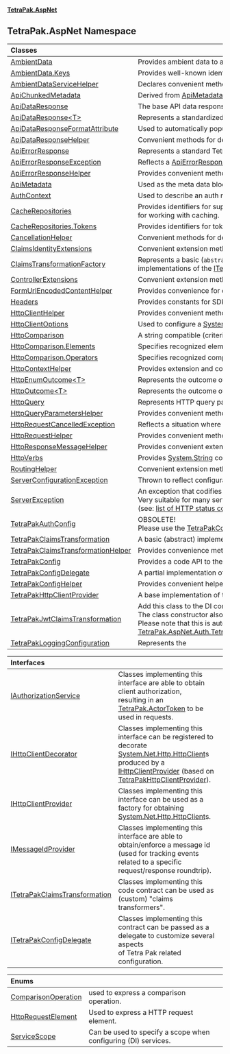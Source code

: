 #### [TetraPak.AspNet](index.md 'index')
## TetraPak.AspNet Namespace

| Classes | |
| :--- | :--- |
| [AmbientData](TetraPak_AspNet_AmbientData.md 'TetraPak.AspNet.AmbientData') | Provides ambient data to an ASP.NET Core/5+ project throughout a request/response roundtrip.<br/> |
| [AmbientData.Keys](TetraPak_AspNet_AmbientData_Keys.md 'TetraPak.AspNet.AmbientData.Keys') | Provides well-known identifiers to access ambient values.  <br/> |
| [AmbientDataServiceHelper](TetraPak_AspNet_AmbientDataServiceHelper.md 'TetraPak.AspNet.AmbientDataServiceHelper') | Declares convenient methods for dealing with [AmbientData](TetraPak_AspNet_AmbientData.md 'TetraPak.AspNet.AmbientData') as a service.<br/> |
| [ApiChunkedMetadata](TetraPak_AspNet_ApiChunkedMetadata.md 'TetraPak.AspNet.ApiChunkedMetadata') | Derived from [ApiMetadata](TetraPak_AspNet_ApiMetadata.md 'TetraPak.AspNet.ApiMetadata') to add "chunked" meta data attributes.<br/> |
| [ApiDataResponse](TetraPak_AspNet_ApiDataResponse.md 'TetraPak.AspNet.ApiDataResponse') | The base API data response format, decorated with a format version. <br/> |
| [ApiDataResponse&lt;T&gt;](TetraPak_AspNet_ApiDataResponse_T_.md 'TetraPak.AspNet.ApiDataResponse&lt;T&gt;') | Represents a standardized Tetra Pak API data response.<br/> |
| [ApiDataResponseFormatAttribute](TetraPak_AspNet_ApiDataResponseFormatAttribute.md 'TetraPak.AspNet.ApiDataResponseFormatAttribute') | Used to automatically populate a response format version. <br/> |
| [ApiDataResponseHelper](TetraPak_AspNet_ApiDataResponseHelper.md 'TetraPak.AspNet.ApiDataResponseHelper') | Convenient methods for dealing with HTTP response use cases. <br/> |
| [ApiErrorResponse](TetraPak_AspNet_ApiErrorResponse.md 'TetraPak.AspNet.ApiErrorResponse') | Represents a standard Tetra Pak API error response (body). <br/> |
| [ApiErrorResponseException](TetraPak_AspNet_ApiErrorResponseException.md 'TetraPak.AspNet.ApiErrorResponseException') | Reflects a [ApiErrorResponse](TetraPak_AspNet_ApiErrorResponse.md 'TetraPak.AspNet.ApiErrorResponse') as an exception.<br/> |
| [ApiErrorResponseHelper](TetraPak_AspNet_ApiErrorResponseHelper.md 'TetraPak.AspNet.ApiErrorResponseHelper') | Provides convenient methods for dealing with standard Tetra Pak error responses. <br/> |
| [ApiMetadata](TetraPak_AspNet_ApiMetadata.md 'TetraPak.AspNet.ApiMetadata') | Used as the meta data block in [ApiDataResponse&lt;T&gt;](TetraPak_AspNet_ApiDataResponse_T_.md 'TetraPak.AspNet.ApiDataResponse&lt;T&gt;'). <br/> |
| [AuthContext](TetraPak_AspNet_AuthContext.md 'TetraPak.AspNet.AuthContext') | Used to describe an auth request context.<br/> |
| [CacheRepositories](TetraPak_AspNet_CacheRepositories.md 'TetraPak.AspNet.CacheRepositories') | Provides identifiers for supported caches as well as convenient methods<br/>for working with caching.<br/> |
| [CacheRepositories.Tokens](TetraPak_AspNet_CacheRepositories_Tokens.md 'TetraPak.AspNet.CacheRepositories.Tokens') | Provides identifiers for token caches. <br/> |
| [CancellationHelper](TetraPak_AspNet_CancellationHelper.md 'TetraPak.AspNet.CancellationHelper') | Convenient methods for dealing with aborted/canceled HTTP requests.<br/> |
| [ClaimsIdentityExtensions](TetraPak_AspNet_ClaimsIdentityExtensions.md 'TetraPak.AspNet.ClaimsIdentityExtensions') | Convenient extension methods for obtaining typical claims from a [System.Security.Claims.ClaimsIdentity](https://docs.microsoft.com/en-us/dotnet/api/System.Security.Claims.ClaimsIdentity 'System.Security.Claims.ClaimsIdentity') value.<br/> |
| [ClaimsTransformationFactory](TetraPak_AspNet_ClaimsTransformationFactory.md 'TetraPak.AspNet.ClaimsTransformationFactory') | Represents a basic (`abstract`) factory to be used for constructing<br/>implementations of the [ITetraPakClaimsTransformation](TetraPak_AspNet_ITetraPakClaimsTransformation.md 'TetraPak.AspNet.ITetraPakClaimsTransformation') interface.<br/> |
| [ControllerExtensions](TetraPak_AspNet_ControllerExtensions.md 'TetraPak.AspNet.ControllerExtensions') | Convenient extension methods for a [Microsoft.AspNetCore.Mvc.Controller](https://docs.microsoft.com/en-us/dotnet/api/Microsoft.AspNetCore.Mvc.Controller 'Microsoft.AspNetCore.Mvc.Controller').<br/> |
| [FormUrlEncodedContentHelper](TetraPak_AspNet_FormUrlEncodedContentHelper.md 'TetraPak.AspNet.FormUrlEncodedContentHelper') | Provides convenience for dealing with [System.Net.Http.FormUrlEncodedContent](https://docs.microsoft.com/en-us/dotnet/api/System.Net.Http.FormUrlEncodedContent 'System.Net.Http.FormUrlEncodedContent') objects.<br/> |
| [Headers](TetraPak_AspNet_Headers.md 'TetraPak.AspNet.Headers') | Provides constants for SDK supported headers <br/> |
| [HttpClientHelper](TetraPak_AspNet_HttpClientHelper.md 'TetraPak.AspNet.HttpClientHelper') | Provides convenient methods for registering a [IHttpClientProvider](TetraPak_AspNet_IHttpClientProvider.md 'TetraPak.AspNet.IHttpClientProvider').<br/> |
| [HttpClientOptions](TetraPak_AspNet_HttpClientOptions.md 'TetraPak.AspNet.HttpClientOptions') | Used to configure a [System.Net.Http.HttpClient](https://docs.microsoft.com/en-us/dotnet/api/System.Net.Http.HttpClient 'System.Net.Http.HttpClient') through a [IHttpClientProvider](TetraPak_AspNet_IHttpClientProvider.md 'TetraPak.AspNet.IHttpClientProvider').<br/> |
| [HttpComparison](TetraPak_AspNet_HttpComparison.md 'TetraPak.AspNet.HttpComparison') | A string compatible (criteria) expression for use with HTTP requests.<br/> |
| [HttpComparison.Elements](TetraPak_AspNet_HttpComparison_Elements.md 'TetraPak.AspNet.HttpComparison.Elements') | Specifies recognized elements of a HTTP request, for use in comparison operations.<br/> |
| [HttpComparison.Operators](TetraPak_AspNet_HttpComparison_Operators.md 'TetraPak.AspNet.HttpComparison.Operators') | Specifies recognized comparison operators.<br/> |
| [HttpContextHelper](TetraPak_AspNet_HttpContextHelper.md 'TetraPak.AspNet.HttpContextHelper') | Provides extension and convenience method for [Microsoft.AspNetCore.Http.HttpContext](https://docs.microsoft.com/en-us/dotnet/api/Microsoft.AspNetCore.Http.HttpContext 'Microsoft.AspNetCore.Http.HttpContext').<br/> |
| [HttpEnumOutcome&lt;T&gt;](TetraPak_AspNet_HttpEnumOutcome_T_.md 'TetraPak.AspNet.HttpEnumOutcome&lt;T&gt;') | Represents the outcome of a HTTP request.<br/> |
| [HttpOutcome&lt;T&gt;](TetraPak_AspNet_HttpOutcome_T_.md 'TetraPak.AspNet.HttpOutcome&lt;T&gt;') | Represents the outcome of a HTTP request.<br/> |
| [HttpQuery](TetraPak_AspNet_HttpQuery.md 'TetraPak.AspNet.HttpQuery') | Represents HTTP query parameters.<br/> |
| [HttpQueryParametersHelper](TetraPak_AspNet_HttpQueryParametersHelper.md 'TetraPak.AspNet.HttpQueryParametersHelper') | Provides convenient methods for dealing with [HttpQuery](TetraPak_AspNet_HttpQuery.md 'TetraPak.AspNet.HttpQuery').<br/> |
| [HttpRequestCancelledException](TetraPak_AspNet_HttpRequestCancelledException.md 'TetraPak.AspNet.HttpRequestCancelledException') | Reflects a situation where a HTTP request/response roundtrip was cancelled.<br/> |
| [HttpRequestHelper](TetraPak_AspNet_HttpRequestHelper.md 'TetraPak.AspNet.HttpRequestHelper') | Provides convenient methods for working with HTTP request objects.<br/> |
| [HttpResponseMessageHelper](TetraPak_AspNet_HttpResponseMessageHelper.md 'TetraPak.AspNet.HttpResponseMessageHelper') | Provides convenient extension methods for [System.Net.Http.HttpResponseMessage](https://docs.microsoft.com/en-us/dotnet/api/System.Net.Http.HttpResponseMessage 'System.Net.Http.HttpResponseMessage')s.<br/> |
| [HttpVerbs](TetraPak_AspNet_HttpVerbs.md 'TetraPak.AspNet.HttpVerbs') | Provides [System.String](https://docs.microsoft.com/en-us/dotnet/api/System.String 'System.String') constants for standard HTTP methods.<br/> |
| [RoutingHelper](TetraPak_AspNet_RoutingHelper.md 'TetraPak.AspNet.RoutingHelper') | Convenient extension methods for working with controllers and endpoints. <br/> |
| [ServerConfigurationException](TetraPak_AspNet_ServerConfigurationException.md 'TetraPak.AspNet.ServerConfigurationException') | Thrown to reflect configuration issues.<br/> |
| [ServerException](TetraPak_AspNet_ServerException.md 'TetraPak.AspNet.ServerException') | An exception that codifies the issue using a standard HTTP status code.<br/>Very suitable for many server related exceptions.<br/>(see: <a href="https://developer.mozilla.org/en-US/docs/Web/HTTP/Status">list of HTTP status codes</a>).<br/> |
| [TetraPakAuthConfig](TetraPak_AspNet_TetraPakAuthConfig.md 'TetraPak.AspNet.TetraPakAuthConfig') | OBSOLETE!<br/>Please use the [TetraPakConfig](TetraPak_AspNet_TetraPakConfig.md 'TetraPak.AspNet.TetraPakConfig') class instead.<br/> |
| [TetraPakClaimsTransformation](TetraPak_AspNet_TetraPakClaimsTransformation.md 'TetraPak.AspNet.TetraPakClaimsTransformation') | A basic (abstract) implementation of the [ITetraPakClaimsTransformation](TetraPak_AspNet_ITetraPakClaimsTransformation.md 'TetraPak.AspNet.ITetraPakClaimsTransformation') interface.<br/> |
| [TetraPakClaimsTransformationHelper](TetraPak_AspNet_TetraPakClaimsTransformationHelper.md 'TetraPak.AspNet.TetraPakClaimsTransformationHelper') | Provides convenience methods fo setting up claims transformation.<br/> |
| [TetraPakConfig](TetraPak_AspNet_TetraPakConfig.md 'TetraPak.AspNet.TetraPakConfig') | Provides a code API to the main Tetra Pak section in the configuration.  <br/> |
| [TetraPakConfigDelegate](TetraPak_AspNet_TetraPakConfigDelegate.md 'TetraPak.AspNet.TetraPakConfigDelegate') | A partial implementation of the [ITetraPakConfigDelegate](TetraPak_AspNet_ITetraPakConfigDelegate.md 'TetraPak.AspNet.ITetraPakConfigDelegate') contract.<br/> |
| [TetraPakConfigHelper](TetraPak_AspNet_TetraPakConfigHelper.md 'TetraPak.AspNet.TetraPakConfigHelper') | Provides convenient helper methods for Tetra Pak configuration scenarios. <br/> |
| [TetraPakHttpClientProvider](TetraPak_AspNet_TetraPakHttpClientProvider.md 'TetraPak.AspNet.TetraPakHttpClientProvider') | A base implementation of the [IHttpClientProvider](TetraPak_AspNet_IHttpClientProvider.md 'TetraPak.AspNet.IHttpClientProvider').  <br/> |
| [TetraPakJwtClaimsTransformation](TetraPak_AspNet_TetraPakJwtClaimsTransformation.md 'TetraPak.AspNet.TetraPakJwtClaimsTransformation') | Add this class to the DI configuration to automatically provide a Tetra Pak identity to any request.<br/>The class constructor also needs [AmbientData](TetraPak_AspNet_AmbientData.md 'TetraPak.AspNet.AmbientData') and <br/>Please note that this is automatically done by calling [TetraPak.AspNet.Auth.TetraPakAuth.AddTetraPakWebClientAuthentication(Microsoft.Extensions.DependencyInjection.IServiceCollection)](https://docs.microsoft.com/en-us/dotnet/api/TetraPak.AspNet.Auth.TetraPakAuth.AddTetraPakWebClientAuthentication#TetraPak_AspNet_Auth_TetraPakAuth_AddTetraPakWebClientAuthentication_Microsoft_Extensions_DependencyInjection_IServiceCollection_ 'TetraPak.AspNet.Auth.TetraPakAuth.AddTetraPakWebClientAuthentication(Microsoft.Extensions.DependencyInjection.IServiceCollection)').<br/> |
| [TetraPakLoggingConfiguration](TetraPak_AspNet_TetraPakLoggingConfiguration.md 'TetraPak.AspNet.TetraPakLoggingConfiguration') | Represents the <br/> |

| Interfaces | |
| :--- | :--- |
| [IAuthorizationService](TetraPak_AspNet_IAuthorizationService.md 'TetraPak.AspNet.IAuthorizationService') | Classes implementing this interface are able to obtain client authorization,<br/>resulting in an [TetraPak.ActorToken](https://docs.microsoft.com/en-us/dotnet/api/TetraPak.ActorToken 'TetraPak.ActorToken') to be used in requests.   <br/> |
| [IHttpClientDecorator](TetraPak_AspNet_IHttpClientDecorator.md 'TetraPak.AspNet.IHttpClientDecorator') | Classes implementing this interface can be registered to decorate [System.Net.Http.HttpClient](https://docs.microsoft.com/en-us/dotnet/api/System.Net.Http.HttpClient 'System.Net.Http.HttpClient')s<br/>produced by a [IHttpClientProvider](TetraPak_AspNet_IHttpClientProvider.md 'TetraPak.AspNet.IHttpClientProvider') (based on [TetraPakHttpClientProvider](TetraPak_AspNet_TetraPakHttpClientProvider.md 'TetraPak.AspNet.TetraPakHttpClientProvider')). <br/> |
| [IHttpClientProvider](TetraPak_AspNet_IHttpClientProvider.md 'TetraPak.AspNet.IHttpClientProvider') | Classes implementing this interface can be used as a factory for obtaining [System.Net.Http.HttpClient](https://docs.microsoft.com/en-us/dotnet/api/System.Net.Http.HttpClient 'System.Net.Http.HttpClient')s.<br/> |
| [IMessageIdProvider](TetraPak_AspNet_IMessageIdProvider.md 'TetraPak.AspNet.IMessageIdProvider') | Classes implementing this interface are able to obtain/enforce a message id<br/>(used for tracking events related to a specific request/response roundtrip). <br/> |
| [ITetraPakClaimsTransformation](TetraPak_AspNet_ITetraPakClaimsTransformation.md 'TetraPak.AspNet.ITetraPakClaimsTransformation') | Classes implementing this code contract can be used as (custom) "claims transformers".  <br/> |
| [ITetraPakConfigDelegate](TetraPak_AspNet_ITetraPakConfigDelegate.md 'TetraPak.AspNet.ITetraPakConfigDelegate') | Classes implementing this contract can be passed as a delegate to customize several aspects<br/>of Tetra Pak related configuration. <br/> |

| Enums | |
| :--- | :--- |
| [ComparisonOperation](TetraPak_AspNet_ComparisonOperation.md 'TetraPak.AspNet.ComparisonOperation') | used to express a comparison operation.<br/> |
| [HttpRequestElement](TetraPak_AspNet_HttpRequestElement.md 'TetraPak.AspNet.HttpRequestElement') | Used to express a HTTP request element.<br/> |
| [ServiceScope](TetraPak_AspNet_ServiceScope.md 'TetraPak.AspNet.ServiceScope') | Can be used to specify a scope when configuring (DI) services. <br/> |
